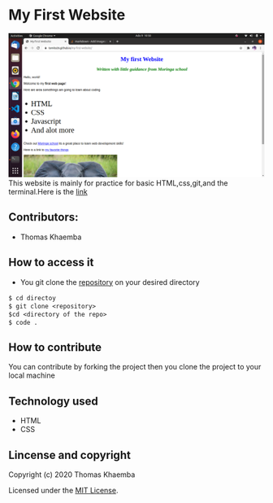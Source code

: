 # My First Website
![screenshot](screenshot.png)
 This website is mainly for practice for basic HTML,css,git,and the terminal.Here is the [link](https://tomito26.github.io/my-first-website/)

## Contributors:
* Thomas Khaemba
## How to access it
- You git clone the [repository](https://github.com/tomito26/my-first-website.git) on your desired directory
```
$ cd directoy
$ git clone <repository>
$cd <directory of the repo>
$ code .
```
## How  to contribute
You can contribute by forking the project then you clone the project to your local machine

## Technology used
* HTML
* CSS
## Lincense and copyright
Copyright (c) 2020 Thomas Khaemba

Licensed under  the [MIT License](LICENSE).